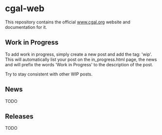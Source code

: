 # cgal-web #

This repository contains the official www.cgal.org website and documentation for it.

## Work in Progress ##

To add work in progress, simply create a new post and add the tag:
'wip'. This will automatically list your post on the in_progress.html
page, the news and will prefix the words 'Work in Progress' to the
description of the post.

Try to stay consistent with other WIP posts.

## News ##

TODO

## Releases ##

TODO
